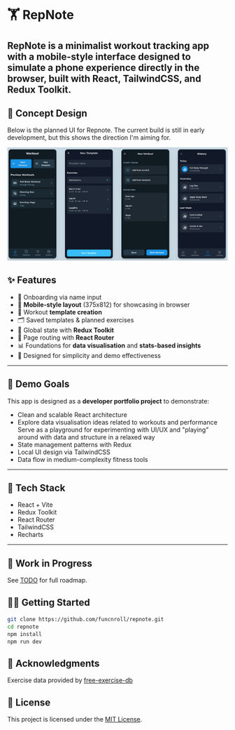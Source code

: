 # 🏋️ RepNote

## **RepNote** is a minimalist workout tracking app with a mobile-style interface designed to simulate a phone experience directly in the browser, built with React, TailwindCSS, and Redux Toolkit.

## 🎨 Concept Design

Below is the planned UI for Repnote. The current build is still in early development, but this shows the direction I'm aiming for.

![Design Screenshot](concept.png)

## ✨ Features

- 👤 Onboarding via name input
- 📱 **Mobile-style layout** (375x812) for showcasing in browser
- 🧩 Workout **template creation**
- 🗂️ Saved templates & planned exercises
- 🔁 Global state with **Redux Toolkit**
- 📍 Page routing with **React Router**
- 📊 Foundations for **data visualisation** and **stats-based insights**
- 🧠 Designed for simplicity and demo effectiveness

---

## 🧪 Demo Goals

This app is designed as a **developer portfolio project** to demonstrate:

- Clean and scalable React architecture
- Explore data visualisation ideas related to workouts and performance
  Serve as a playground for experimenting with UI/UX and "playing" around with data and structure in a relaxed way
- State management patterns with Redux
- Local UI design via TailwindCSS
- Data flow in medium-complexity fitness tools

---

## 📌 Tech Stack

- React + Vite
- Redux Toolkit
- React Router
- TailwindCSS
- Recharts

---

## 🚧 Work in Progress

See [TODO](TODO.md) for full roadmap.

## 🧑‍💻 Getting Started

```bash
git clone https://github.com/funcnroll/repnote.git
cd repnote
npm install
npm run dev
```

## 🙏 Acknowledgments

Exercise data provided by [free-exercise-db](https://github.com/yuhonas/free-exercise-db)

## 📜 License

This project is licensed under the [MIT License](LICENSE).
